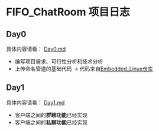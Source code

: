 # FIFO_ChatRoom 项目日志

## Day0

具体内容请看： [Day0.md](/Data/Log/Day0.md)

* 编写项目需求、可行性分析和技术分析
* 上传命名管道的基础代码 -> 代码来自[Embedded_Linux仓库](https://github.com/ZHJ0125/Embedded_Linux/tree/master/Homework/lesson11)

## Day1

具体内容请看： [Day1.md](/Data/Log/Day1.md)

* 客户端之间的**群聊功能**已经实现
* 客户端之间的**私聊功能**已经实现
